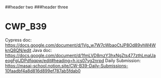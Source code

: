 ##header two
###header three
# CWP_B39
Cypress doc: https://docs.google.com/document/d/1Vg_w7W7cWbaoCtJP8Od89vhW4WknQ8QN/edit Java doc: https://docs.google.com/document/d/1fmLVD8mzY3hxNgZts477zthLmaUaeogFglJDPdfqqpw/edit#heading=h.jcs07vg2nrpd  Daily Submission: https://masai-school.notion.site/CW-B39-Daily-Submissions-10faadbf4a8d816d899ef787ab5fdab0
